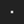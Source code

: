  <!DOCTYPE html>
<html lang="en">
<head>
<meta charset="UTF-8" />
<meta name="viewport" content="width=device-width, initial-scale=1" />
<title>Basic Crossroads Game</title>
<style>
  body, html {
    margin: 0; padding: 0; background: #222;
    display: flex; justify-content: center; align-items: center; height: 100vh;
  }
  canvas {
    background: #444;
    display: block;
    border: 2px solid #ccc;
  }
</style>
</head>
<body>
<canvas id="game" width="400" height="600"></canvas>

<script>
const canvas = document.getElementById('game');
const ctx = canvas.getContext('2d');

const roadWidth = 200;
const roadX = (canvas.width - roadWidth) / 2;
const laneCount = 3;
const laneWidth = roadWidth / laneCount;

let keys = {};
document.addEventListener('keydown', e => keys[e.key] = true);
document.addEventListener('keyup', e => keys[e.key] = false);

const player = {
  lane: 1,
  width: 40,
  height: 70,
  y: canvas.height - 90,
  color: 'red'
};

let enemies = [];
const enemyWidth = 40;
const enemyHeight = 70;
let enemySpeed = 3;
let enemySpawnInterval = 1500;
let lastEnemySpawn = 0;

let gameOver = false;
let score = 0;

function laneToX(lane) {
  return roadX + lane * laneWidth + (laneWidth - player.width) / 2;
}

function drawRoad() {
  ctx.fillStyle = '#555';
  ctx.fillRect(roadX, 0, roadWidth, canvas.height);

  ctx.strokeStyle = 'white';
  ctx.lineWidth = 4;
  ctx.beginPath();
  ctx.moveTo(roadX, 0);
  ctx.lineTo(roadX, canvas.height);
  ctx.moveTo(roadX + roadWidth, 0);
  ctx.lineTo(roadX + roadWidth, canvas.height);
  ctx.stroke();

  ctx.strokeStyle = 'white';
  ctx.lineWidth = 2;
  ctx.setLineDash([20, 20]);
  for(let i=1; i<laneCount; i++) {
    let x = roadX + i * laneWidth;
    ctx.beginPath();
    ctx.moveTo(x, 0);
    ctx.lineTo(x, canvas.height);
    ctx.stroke();
  }
  ctx.setLineDash([]);
}

function drawPlayer() {
  ctx.fillStyle = player.color;
  const x = laneToX(player.lane);
  ctx.fillRect(x, player.y, player.width, player.height);
}

function drawEnemies() {
  ctx.fillStyle = 'blue';
  enemies.forEach(e => {
    const x = laneToX(e.lane);
    ctx.fillRect(x, e.y, enemyWidth, enemyHeight);
  });
}

function updatePlayer() {
  if(keys['ArrowLeft'] && player.lane > 0){
    player.lane--;
    keys['ArrowLeft'] = false;
  }
  if(keys['ArrowRight'] && player.lane < laneCount - 1){
    player.lane++;
    keys['ArrowRight'] = false;
  }
}

function updateEnemies(deltaTime) {
  for(let i = enemies.length - 1; i >= 0; i--) {
    enemies[i].y += enemySpeed;

    if(enemies[i].lane === player.lane &&
       enemies[i].y + enemyHeight > player.y &&
       enemies[i].y < player.y + player.height) {
      gameOver = true;
    }

    if(enemies[i].y > canvas.height) {
      enemies.splice(i, 1);
      score++;
      if(score % 5 === 0) enemySpeed += 0.5;
    }
  }

  if(!gameOver && performance.now() - lastEnemySpawn > enemySpawnInterval) {
    enemies.push({lane: Math.floor(Math.random() * laneCount), y: -enemyHeight});
    lastEnemySpawn = performance.now();
  }
}

function drawUI() {
  ctx.fillStyle = 'white';
  ctx.font = '20px Arial';
  ctx.fillText('Score: ' + score, 10, 30);

  if(gameOver) {
    ctx.fillStyle = 'rgba(0,0,0,0.7)';
    ctx.fillRect(0, canvas.height/2 - 50, canvas.width, 100);
    ctx.fillStyle = 'red';
    ctx.font = '40px Arial';
    ctx.textAlign = 'center';
    ctx.fillText('GAME OVER', canvas.width/2, canvas.height/2);
    ctx.font = '20px Arial';
    ctx.fillText('Refresh to play again', canvas.width/2, canvas.height/2 + 40);
    ctx.textAlign = 'start';
  }
}

let lastTime = 0;
function gameLoop(time=0) {
  const deltaTime = time - lastTime;
  lastTime = time;

  ctx.clearRect(0, 0, canvas.width, canvas.height);
  drawRoad();

  if(!gameOver) {
    updatePlayer();
    updateEnemies(deltaTime);
  }
  drawPlayer();
  drawEnemies();
  drawUI();

  requestAnimationFrame(gameLoop);
}

gameLoop();
</script>
</body>
</html>

